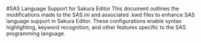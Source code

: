 #SAS Language Support for Sakura Editor
This document outlines the modifications made to the SAS.ini and associated .kwd files to enhance SAS language support in Sakura Editor. These configurations enable syntax highlighting, keyword recognition, and other features specific to the SAS programming language.
